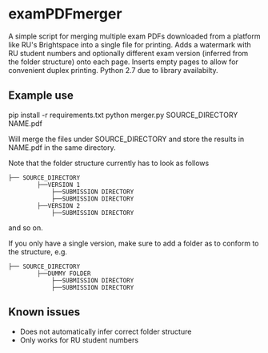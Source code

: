 # examPDFmerger
A simple script for merging multiple exam PDFs downloaded from a platform like RU's Brightspace into a single file for printing.
Adds a watermark with RU student numbers and optionally different exam version (inferred from the folder structure) onto each page.
Inserts empty pages to allow for convenient duplex printing.
Python 2.7 due to library availabilty.


## Example use
pip install -r requirements.txt
python merger.py SOURCE_DIRECTORY NAME.pdf

Will merge the files under SOURCE_DIRECTORY and store the results in NAME.pdf in the same directory.

Note that the folder structure currently has to look as follows 

    ├── SOURCE_DIRECTORY
			├──VERSION 1
				├──SUBMISSION DIRECTORY
				├──SUBMISSION DIRECTORY
			├──VERSION 2
				├──SUBMISSION DIRECTORY
and so on.

If you only have a single version, make sure to add a folder as to conform to the structure, e.g.

    ├── SOURCE_DIRECTORY
			├──DUMMY FOLDER
				├──SUBMISSION DIRECTORY
				├──SUBMISSION DIRECTORY
				
## Known issues
* Does not automatically infer correct folder structure
* Only works for RU student numbers
